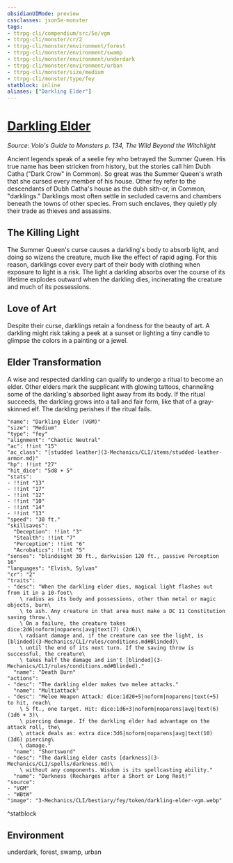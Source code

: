 ```yaml
---
obsidianUIMode: preview
cssclasses: json5e-monster
tags:
- ttrpg-cli/compendium/src/5e/vgm
- ttrpg-cli/monster/cr/2
- ttrpg-cli/monster/environment/forest
- ttrpg-cli/monster/environment/swamp
- ttrpg-cli/monster/environment/underdark
- ttrpg-cli/monster/environment/urban
- ttrpg-cli/monster/size/medium
- ttrpg-cli/monster/type/fey
statblock: inline
aliases: ["Darkling Elder"]
---
```

# [Darkling Elder](3-Mechanics\CLI\bestiary\fey/darkling-elder-vgm.md)
*Source: Volo's Guide to Monsters p. 134, The Wild Beyond the Witchlight*  

Ancient legends speak of a seelie fey who betrayed the Summer Queen. His true name has been stricken from history, but the stories call him Dubh Catha ("Dark Crow" in Common). So great was the Summer Queen's wrath that she cursed every member of his house. Other fey refer to the descendants of Dubh Catha's house as the dubh sith-or, in Common, "darklings." Darklings most often settle in secluded caverns and chambers beneath the towns of other species. From such enclaves, they quietly ply their trade as thieves and assassins.

## The Killing Light

The Summer Queen's curse causes a darkling's body to absorb light, and doing so wizens the creature, much like the effect of rapid aging. For this reason, darklings cover every part of their body with clothing when exposure to light is a risk. The light a darkling absorbs over the course of its lifetime explodes outward when the darkling dies, incinerating the creature and much of its possessions.

## Love of Art

Despite their curse, darklings retain a fondness for the beauty of art. A darkling might risk taking a peek at a sunset or lighting a tiny candle to glimpse the colors in a painting or a jewel.

## Elder Transformation

A wise and respected darkling can qualify to undergo a ritual to become an elder. Other elders mark the supplicant with glowing tattoos, channeling some of the darkling's absorbed light away from its body. If the ritual succeeds, the darkling grows into a tall and fair form, like that of a gray-skinned elf. The darkling perishes if the ritual fails.

```statblock
"name": "Darkling Elder (VGM)"
"size": "Medium"
"type": "fey"
"alignment": "Chaotic Neutral"
"ac": !!int "15"
"ac_class": "[studded leather](3-Mechanics/CLI/items/studded-leather-armor.md)"
"hp": !!int "27"
"hit_dice": "5d8 + 5"
"stats":
- !!int "13"
- !!int "17"
- !!int "12"
- !!int "10"
- !!int "14"
- !!int "13"
"speed": "30 ft."
"skillsaves":
  "Deception": !!int "3"
  "Stealth": !!int "7"
  "Perception": !!int "6"
  "Acrobatics": !!int "5"
"senses": "blindsight 30 ft., darkvision 120 ft., passive Perception 16"
"languages": "Elvish, Sylvan"
"cr": "2"
"traits":
- "desc": "When the darkling elder dies, magical light flashes out from it in a 10-foot\
    \ radius as its body and possessions, other than metal or magic objects, burn\
    \ to ash. Any creature in that area must make a DC 11 Constitution saving throw.\
    \ On a failure, the creature takes dice:2d6|noform|noparens|avg|text(7) (2d6)\
    \ radiant damage and, if the creature can see the light, is [blinded](3-Mechanics/CLI/rules/conditions.md#Blinded)\
    \ until the end of its next turn. If the saving throw is successful, the creature\
    \ takes half the damage and isn't [blinded](3-Mechanics/CLI/rules/conditions.md#Blinded)."
  "name": "Death Burn"
"actions":
- "desc": "The darkling elder makes two melee attacks."
  "name": "Multiattack"
- "desc": "Melee Weapon Attack: dice:1d20+5|noform|noparens|text(+5) to hit, reach\
    \ 5 ft., one target. Hit: dice:1d6+3|noform|noparens|avg|text(6) (1d6 + 3)\
    \ piercing damage. If the darkling elder had advantage on the attack roll, the\
    \ attack deals as: extra dice:3d6|noform|noparens|avg|text(10) (3d6) piercing\
    \ damage."
  "name": "Shortsword"
- "desc": "The darkling elder casts [darkness](3-Mechanics/CLI/spells/darkness.md)\
    \ without any components. Wisdom is its spellcasting ability."
  "name": "Darkness (Recharges after a Short or Long Rest)"
"source":
- "VGM"
- "WBtW"
"image": "3-Mechanics/CLI/bestiary/fey/token/darkling-elder-vgm.webp"
```
^statblock

## Environment

underdark, forest, swamp, urban